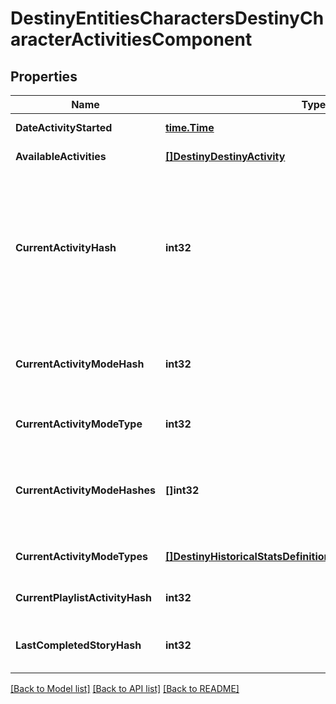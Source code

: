 # DestinyEntitiesCharactersDestinyCharacterActivitiesComponent

## Properties
Name | Type | Description | Notes
------------ | ------------- | ------------- | -------------
**DateActivityStarted** | [**time.Time**](time.Time.md) | The last date that the user started playing an activity. | [optional] 
**AvailableActivities** | [**[]DestinyDestinyActivity**](Destiny.DestinyActivity.md) | The list of activities that the user can play. | [optional] 
**CurrentActivityHash** | **int32** | If the user is in an activity, this will be the hash of the Activity being played. Note that you must combine this info with currentActivityModeHash to get a real picture of what the user is doing right now. For instance, PVP \&quot;Activities\&quot; are just maps: it&#39;s the ActivityMode that determines what type of PVP game they&#39;re playing. | [optional] 
**CurrentActivityModeHash** | **int32** | If the user is in an activity, this will be the hash of the activity mode being played. Combine with currentActivityHash to give a person a full picture of what they&#39;re doing right now. | [optional] 
**CurrentActivityModeType** | **int32** | And the current activity&#39;s most specific mode type, if it can be found. | [optional] 
**CurrentActivityModeHashes** | **[]int32** | If the user is in an activity, this will be the hashes of the DestinyActivityModeDefinition being played. Combine with currentActivityHash to give a person a full picture of what they&#39;re doing right now. | [optional] 
**CurrentActivityModeTypes** | [**[]DestinyHistoricalStatsDefinitionsDestinyActivityModeType**](Destiny.HistoricalStats.Definitions.DestinyActivityModeType.md) | All Activity Modes that apply to the current activity being played, in enum form. | [optional] 
**CurrentPlaylistActivityHash** | **int32** | If the user is in a playlist, this is the hash identifier for the playlist that they chose. | [optional] 
**LastCompletedStoryHash** | **int32** | This will have the activity hash of the last completed story/campaign mission, in case you care about that. | [optional] 

[[Back to Model list]](../README.md#documentation-for-models) [[Back to API list]](../README.md#documentation-for-api-endpoints) [[Back to README]](../README.md)


